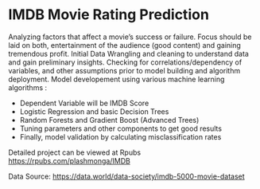 # IMDB Movie Rating Prediction

Analyzing factors that affect a movie’s success or failure. Focus should be laid on both, entertainment of the audience (good content) and gaining tremendous profit.
Initial Data Wrangling and cleaning to understand data and gain preliminary insights.
Checking for correlations/dependency of variables, and other assumptions prior to model building and algorithm deployment.
Model developement using various machine learning algorithms :
  * Dependent Variable will be IMDB Score
  * Logistic Regression and basic Decision Trees
  * Random Forests and Gradient Boost (Advanced Trees)
  * Tuning parameters and other components to get good results
  * Finally, model validation by calculating misclassification rates

Detailed project can be viewed at Rpubs https://rpubs.com/plashmonga/IMDB

Data Source:  https://data.world/data-society/imdb-5000-movie-dataset
